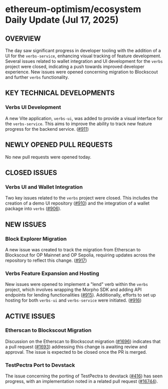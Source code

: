# ethereum-optimism/ecosystem Daily Update (Jul 17, 2025)
## OVERVIEW 
The day saw significant progress in developer tooling with the addition of a UI for the `verbs-service`, enhancing visual tracking of feature development. Several issues related to wallet integration and UI development for the `verbs` project were closed, indicating a push towards improved developer experience. New issues were opened concerning migration to Blockscout and further `verbs` functionality.

## KEY TECHNICAL DEVELOPMENTS

### Verbs UI Development
A new Vite application, `verbs-ui`, was added to provide a visual interface for the `verbs-service`. This aims to improve the ability to track new feature progress for the backend service. ([#911](https://github.com/ethereum-optimism/ecosystem/pull/911))

## NEWLY OPENED PULL REQUESTS
No new pull requests were opened today.

## CLOSED ISSUES

### Verbs UI and Wallet Integration
Two key issues related to the `verbs` project were closed. This includes the creation of a demo UI repository ([#910](https://github.com/ethereum-optimism/ecosystem/issues/910)) and the integration of a wallet package into `verbs` ([#906](https://github.com/ethereum-optimism/ecosystem/issues/906)).

## NEW ISSUES

### Block Explorer Migration
A new issue was created to track the migration from Etherscan to Blockscout for OP Mainnet and OP Sepolia, requiring updates across the repository to reflect this change. ([#917](https://github.com/ethereum-optimism/ecosystem/issues/917))

### Verbs Feature Expansion and Hosting
New issues were opened to implement a "lend" verb within the `verbs` project, which involves wrapping the Morpho SDK and adding API endpoints for lending functionalities ([#915](https://github.com/ethereum-optimism/ecosystem/issues/915)). Additionally, efforts to set up hosting for both `verbs-ui` and `verbs-service` were initiated. ([#916](https://github.com/ethereum-optimism/ecosystem/issues/916))

## ACTIVE ISSUES

### Etherscan to Blockscout Migration
Discussion on the Etherscan to Blockscout migration ([#1696](https://github.com/ethereum-optimism/ecosystem/issues/1696)) indicates that a pull request ([#1693](https://github.com/ethereum-optimism/docs/pull/1693)) addressing this change is awaiting review and approval. The issue is expected to be closed once the PR is merged.

### TestPectra Port to Devstack
The issue concerning the porting of TestPectra to devstack ([#416](https://github.com/ethereum-optimism/ecosystem/issues/416)) has seen progress, with an implementation noted in a related pull request ([#16744](https://github.com/ethereum-optimism/optimism/pull/16744)).